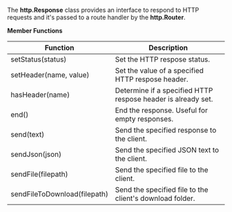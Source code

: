 The **http.Response** class provides an interface to respond to HTTP requests
and it's passed to a route handler by the **http.Router**.

**Member Functions**

| Function | Description |
| ------ | ----------- |
| setStatus(status) | Set the HTTP respose status. |
| setHeader(name, value) | Set the value of a specified HTTP respose header. |
| hasHeader(name) | Determine if a specified HTTP respose header is already set. |
| end() | End the response. Useful for empty responses. |
| send(text) | Send the specified response to the client. |
| sendJson(json) | Send the specified JSON text to the client. |
| sendFile(filepath) | Send the specified file to the client. |
| sendFileToDownload(filepath) | Send the specified file to the client's download folder. |
